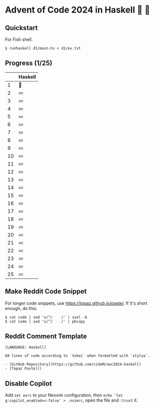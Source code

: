 # Advent of Code 2024 in Haskell :santa: :christmas_tree:

## Quickstart

For Fish shell.

```shell
$ runhaskell d1/main.hs < d1/ex.txt
```

## Progress (1/25)

|     | Haskell |
| --- | ------- |
| 1   | :bell:  |
| 2   | :zzz:   |
| 3   | :zzz:   |
| 4   | :zzz:   |
| 5   | :zzz:   |
| 6   | :zzz:   |
| 7   | :zzz:   |
| 8   | :zzz:   |
| 9   | :zzz:   |
| 10  | :zzz:   |
| 11  | :zzz:   |
| 12  | :zzz:   |
| 13  | :zzz:   |
| 14  | :zzz:   |
| 15  | :zzz:   |
| 16  | :zzz:   |
| 17  | :zzz:   |
| 18  | :zzz:   |
| 19  | :zzz:   |
| 20  | :zzz:   |
| 21  | :zzz:   |
| 22  | :zzz:   |
| 23  | :zzz:   |
| 24  | :zzz:   |
| 25  | :zzz:   |

## Make Reddit Code Snippet

For longer code snippets, use https://topaz.github.io/paste/. If it's short enough, do this:

```
$ cat code | sed 's/^/    /' | xsel -b
$ cat code | sed 's/^/    /' | pbcopy
```

## Reddit Comment Template

```text
[LANGUAGE: Haskell]

60 lines of code according to `tokei` when formatted with `stylua`.

- [GitHub Repository](https://github.com/cideM/aoc2024-haskell)
- [Topaz Paste]()
```

## Disable Copilot

Add `set exrc` to your Neovim configuration, then `echo 'let g:copilot_enabled=v:false' > .nvimrc`, open the file and `:trust` it.
